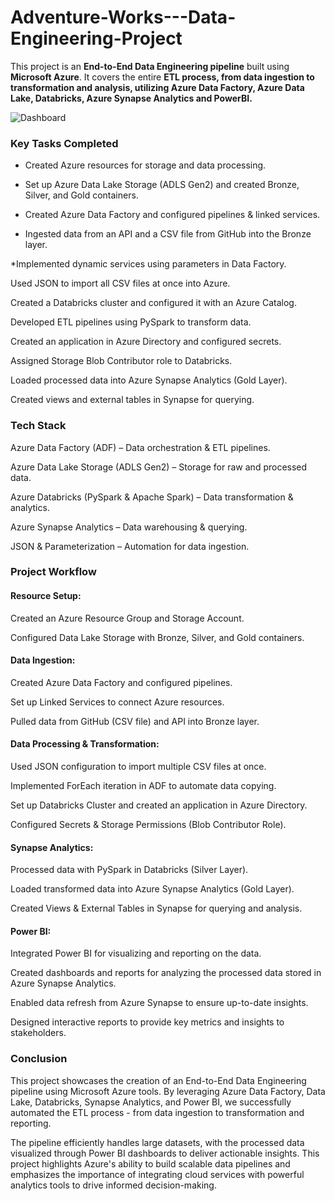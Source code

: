 # Adventure-Works---Data-Engineering-Project

This project is an **End-to-End Data Engineering pipeline** built using **Microsoft Azure**. It covers the entire **ETL process, from data ingestion to transformation and analysis, utilizing Azure Data Factory, Azure Data Lake, Databricks, Azure Synapse Analytics and PowerBI.**



![Dashboard](https://github.com/user-attachments/assets/d07fc559-a419-4624-b2b9-f8bbefea6ac4)



### Key Tasks Completed
* Created Azure resources for storage and data processing.
* Set up Azure Data Lake Storage (ADLS Gen2) and created Bronze, Silver, and Gold containers.
* Created Azure Data Factory and configured pipelines & linked services.

* Ingested data from an API and a CSV file from GitHub into the Bronze layer.

*Implemented dynamic services using parameters in Data Factory.

Used JSON to import all CSV files at once into Azure.

Created a Databricks cluster and configured it with an Azure Catalog.

Developed ETL pipelines using PySpark to transform data.

Created an application in Azure Directory and configured secrets.

Assigned Storage Blob Contributor role to Databricks.

Loaded processed data into Azure Synapse Analytics (Gold Layer).

Created views and external tables in Synapse for querying.

### Tech Stack

Azure Data Factory (ADF) – Data orchestration & ETL pipelines.

Azure Data Lake Storage (ADLS Gen2) – Storage for raw and processed data.

Azure Databricks (PySpark & Apache Spark) – Data transformation & analytics.

Azure Synapse Analytics – Data warehousing & querying.

JSON & Parameterization – Automation for data ingestion.


### Project Workflow
#### Resource Setup:
Created an Azure Resource Group and Storage Account.

Configured Data Lake Storage with Bronze, Silver, and Gold containers.

#### Data Ingestion:
Created Azure Data Factory and configured pipelines.

Set up Linked Services to connect Azure resources.

Pulled data from GitHub (CSV file) and API into Bronze layer.

#### Data Processing & Transformation:
Used JSON configuration to import multiple CSV files at once.

Implemented ForEach iteration in ADF to automate data copying.

Set up Databricks Cluster and created an application in Azure Directory.

Configured Secrets & Storage Permissions (Blob Contributor Role).

#### Synapse Analytics:
Processed data with PySpark in Databricks (Silver Layer).

Loaded transformed data into Azure Synapse Analytics (Gold Layer).

Created Views & External Tables in Synapse for querying and analysis.

#### Power BI:
Integrated Power BI for visualizing and reporting on the data.

Created dashboards and reports for analyzing the processed data stored in Azure Synapse Analytics.

Enabled data refresh from Azure Synapse to ensure up-to-date insights.

Designed interactive reports to provide key metrics and insights to stakeholders.

### Conclusion
This project showcases the creation of an End-to-End Data Engineering pipeline using Microsoft Azure tools. By leveraging Azure Data Factory, Data Lake, Databricks, Synapse Analytics, and Power BI, we successfully automated the ETL process - from data ingestion to transformation and reporting.

The pipeline efficiently handles large datasets, with the processed data visualized through Power BI dashboards to deliver actionable insights. This project highlights Azure's ability to build scalable data pipelines and emphasizes the importance of integrating cloud services with powerful analytics tools to drive informed decision-making.
